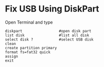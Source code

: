
# Fix USB Using DiskPart

Open Terminal and type

```
diskpart                 #open disk part
list disk                #list all disk
select disk ?            #select USB disk
clean            
create partition primary
format fs=fat32 quick
assign
exit
```

